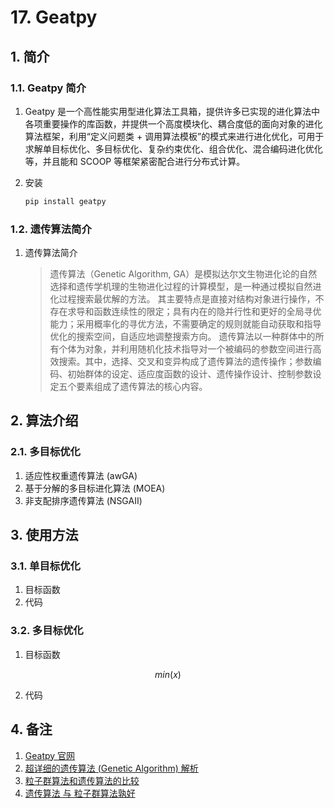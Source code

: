 # 17. Geatpy

## 1. 简介

### 1.1. Geatpy 简介

1. Geatpy 是一个高性能实用型进化算法工具箱，提供许多已实现的进化算法中各项重要操作的库函数，并提供一个高度模块化、耦合度低的面向对象的进化算法框架，利用“定义问题类 + 调用算法模板”的模式来进行进化优化，可用于求解单目标优化、多目标优化、复杂约束优化、组合优化、混合编码进化优化等，并且能和 SCOOP 等框架紧密配合进行分布式计算。

1. 安装

    ```bash
    pip install geatpy
    ```

### 1.2. 遗传算法简介

1. 遗传算法简介

    > 遗传算法（Genetic Algorithm, GA）是模拟达尔文生物进化论的自然选择和遗传学机理的生物进化过程的计算模型，是一种通过模拟自然进化过程搜索最优解的方法。
    其主要特点是直接对结构对象进行操作，不存在求导和函数连续性的限定；具有内在的隐并行性和更好的全局寻优能力；采用概率化的寻优方法，不需要确定的规则就能自动获取和指导优化的搜索空间，自适应地调整搜索方向。
    遗传算法以一种群体中的所有个体为对象，并利用随机化技术指导对一个被编码的参数空间进行高效搜索。其中，选择、交叉和变异构成了遗传算法的遗传操作；参数编码、初始群体的设定、适应度函数的设计、遗传操作设计、控制参数设定五个要素组成了遗传算法的核心内容。

## 2. 算法介绍

### 2.1. 多目标优化

1. 适应性权重遗传算法 (awGA)
2. 基于分解的多目标进化算法 (MOEA)
3. 非支配排序遗传算法 (NSGAⅡ)

## 3. 使用方法

### 3.1. 单目标优化

1. 目标函数
2. 代码

### 3.2. 多目标优化

1. 目标函数

$$ min (x) $$

2. 代码

## 4. 备注

1. [Geatpy 官网](http://geatpy.com/index.php/home/)
2. [超详细的遗传算法 (Genetic Algorithm) 解析](https://www.jianshu.com/p/ae5157c26af9)
3. [粒子群算法和遗传算法的比较](https://blog.csdn.net/qq_32252957/article/details/84334997)
4. [遗传算法 与 粒子群算法孰好](https://zhuanlan.zhihu.com/p/427787159)
